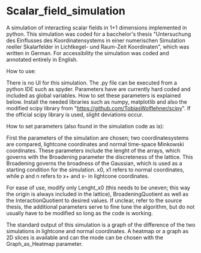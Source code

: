 # Scalar_field_simulation
A simulation of interacting scalar fields in 1+1 dimensions implemented in python.
This simulation was coded for a bacchelor's thesis "Untersuchung des Einflusses des 
Koordinatensystems in einer numerischen Simulation reeller Skalarfelder in Lichtkegel- 
und Raum-Zeit Koordinaten", which was written in German. For accessibility the simulation 
was coded and annotated entirely in English.

How to use:

There is no UI for this simulation. The .py file can be executed from a python 
IDE such as spyder. Parameters have are currently hard coded and included as 
global variables. How to set these parameters is explained below. Install the 
needed libraries such as numpy, matplotlib and also the modified scipy library 
from "https://github.com/TobiasWolflehner/scipy". If the official scipy library 
is used, slight deviations occur.

How to set parameters (also found in the simulation code as is):

First the parameters of the simulation are chosen; two coordinatesystems are
compared, lightcone coordinates and normal time-space Minkowski coordinates.
These parameters include the lenght of the arrays, which governs with the
Broadening parameter the discreteness of the lattice. This Broadening governs
the broadness of the Gaussian, which is used as a starting condition for the 
simulation. x0, x1 refers to normal coordinates, while p and n refers to x+
and x- in lightcone coordinates.

For ease of use, modify only Lenght_x0 (this needs to be uneven; this way the 
origin is always included in the lattice), BroadeningQuotient as well as the 
InteractionQuotient to desired values. If unclear, refer to the source thesis, 
the additional parameters serve to fine tune the algorithm, but do not usually 
have to be modified so long as the code is working.

The standard output of this simulation is a graph of the difference of the two 
simulations in lightcone and normal coordinates. A heatmap or a graph as 2D
slices is available and can the mode can be chosen with the Graph_as_Heatmap 
parameter.
